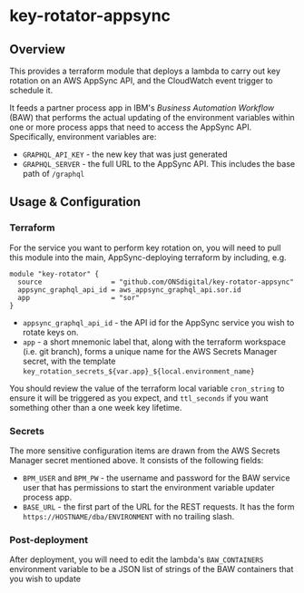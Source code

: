 # key-rotator-appsync

## Overview

This provides a terraform module that deploys a lambda to carry out key rotation on an AWS AppSync API, and the CloudWatch event trigger to schedule it.

It feeds a partner process app in IBM's *Business Automation Workflow* (BAW) that performs the actual updating of the environment variables within one or more process apps that need to access the AppSync API. Specifically, environment variables are:

* `GRAPHQL_API_KEY` - the new key that was just generated
* `GRAPHQL_SERVER` - the full URL to the AppSync API. This includes the base path of `/graphql`

## Usage & Configuration

### Terraform

For the service you want to perform key rotation on, you will need to pull this module into the main, AppSync-deploying terraform by including, e.g.

```hcl
module "key-rotator" {
  source                 = "github.com/ONSdigital/key-rotator-appsync"
  appsync_graphql_api_id = aws_appsync_graphql_api.sor.id
  app                    = "sor"
}
```

* `appsync_graphql_api_id` - the API id for the AppSync service you wish to rotate keys on.
* `app` - a short mnemonic label that, along with the terraform workspace (i.e. git branch), forms a unique name for the AWS Secrets Manager secret, with the template `key_rotation_secrets_${var.app}_${local.environment_name}`

You should review the value of the terraform local variable `cron_string` to ensure it will be triggered as you expect, and `ttl_seconds` if you want something other than a one week key lifetime.

### Secrets

The more sensitive configuration items are drawn from the AWS Secrets Manager secret mentioned above. It consists of the following fields:

* `BPM_USER` and `BPM_PW` - the username and password for the BAW service user that has permissions to start the environment variable updater process app.
* `BASE_URL` - the first part of the URL for the REST requests. It has the form `https://HOSTNAME/dba/ENVIRONMENT` with no trailing slash.

### Post-deployment

After deployment, you will need to edit the lambda's `BAW_CONTAINERS` environment variable to be a JSON list of strings of the BAW containers that you wish to update

